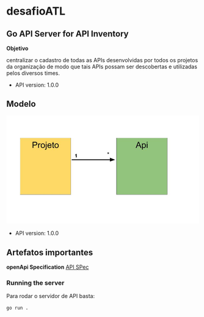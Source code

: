 # desafioATL

## Go API Server for API Inventory

**Objetivo**

centralizar o cadastro de todas as APIs
desenvolvidas por todos os projetos da organização de modo que tais APIs possam ser
descobertas e utilizadas pelos diversos times.

- API version: 1.0.0

## Modelo
![This is the model](./figs/Model.jpg)

- API version: 1.0.0

## Artefatos importantes


**openApi Specification**
[API SPec](./api/swagger.yalm)










### Running the server
Para rodar o servidor de API basta:

```
go run .
```

